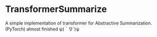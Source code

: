# TransformerSummarize
A simple implementation of transformer for Abstractive Summarization.(PyTorch)
almost finished ψ(｀∇´)ψ